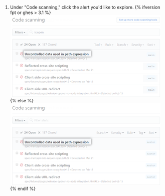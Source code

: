 1. Under "Code scanning," click the alert you'd like to explore.
{% ifversion fpt or ghes > 3.1 %}
  ![Liste der Warnungen von {% data variables.product.prodname_code_scanning %}](/assets/images/help/repository/code-scanning-click-alert.png)
{% else %}
  ![Liste der Warnungen von {% data variables.product.prodname_code_scanning %}](/assets/images/enterprise/3.1/help/repository/code-scanning-click-alert.png)
{% endif %}
